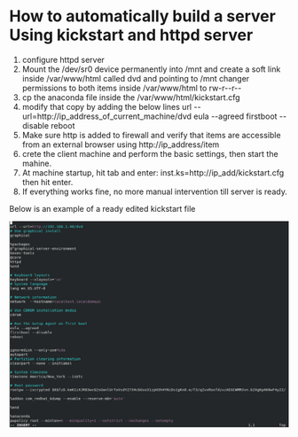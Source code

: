# How to automatically build a server Using kickstart and httpd server 
1. configure httpd server 
2. Mount the /dev/sr0 device permanently into /mnt and create a soft link inside /var/www/html called dvd and pointing to /mnt 
changer permissions to both items inside /var/www/html to rw-r--r-- 
2. cp the anaconda file inside the /var/www/html/kickstart.cfg
3. modify that copy by adding the below lines
url --url=http://ip_address_of_current_machine/dvd 
eula --agreed
firstboot --disable
reboot 
5. Make sure http is added to firewall and verify that items are accessible from an external browser using http://ip_address/item 
6. crete the client machine and perform the basic settings, then start the mahine.
7. At machine startup, hit tab and enter: inst.ks=http://ip_add/kickstart.cfg then hit enter. 
8. If everything works fine, no more manual intervention till server is ready.

Below is an example of a ready edited kickstart file 

![Alt text](image.png)